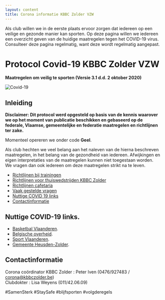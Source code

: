 ```yaml
---
layout: content
title: Corona informatie KBBC Zolder VZW
---
```


Als club willen we in de eerste plaats ervoor zorgen dat iedereen op een veilige en gezonde manier kan sporten.
Op deze pagina willen we iedereen een overzicht geven van de huidige maatregelen tegen het COVID-19 virus.
Consulteer deze pagina regelmatig, want deze wordt regelmatig aangepast.

# Protocol Covid-19 KBBC Zolder VZW
**Maatregelen om veilig te sporten (Versie 3.1 d.d. 2 oktober 2020)**

![Covid-19](/news/img/20200930CovidFAQ2.jpg)

## Inleiding  

**Disclaimer: Dit protocol werd opgesteld op basis van de kennis waarover we op het moment van publicatie beschikken en gebaseerd op de federale, Vlaamse, gemeentelijke en federatie maatregelen en richtlijnen ter zake.**  

Momenteel opereren we onder code **Geel**.  

Als club hechten we veel belang aan het naleven van de hierna beschreven maatregelen, in het belang van de gezondheid van iedereen. Afwijkingen en eigen interpretaties van de maatregelen kunnen niet toegestaan worden. We vragen dan ook iedereen om deze maatregelen strikt na te leven.  

- [Richtlijnen bij trainingen](/corona/training/)
- [Richtlijnen voor thuiswedstrijden KBBC Zolder](/corona/wedstrijden/)
- [Richtlijnen cafetaria](/corona/cafetaria/)
- [Vaak gestelde vragen](/corona/vragen/)
- [Nuttige COVID 19 links](#nuttige-covid-19-links)
- [Contactinformatie](#contactinformatie)
  
## Nuttige COVID-19 links.  
- [Basketbal Vlaanderen](https://www.basketbal.vlaanderen/coronavirus-covid-19).  
- [Belgische overheid](https://www.info-coronavirus.be/nl/).  
- [Sport Vlaanderen](https://www.sport.vlaanderen/corona-en-sportbeoefening-in-vlaanderen/).  
- [Gemeente Heusden-Zolder](https://www.heusden-zolder.be/coronavirus).  

## Contactinformatie
Corona coördinator KBBC Zolder : Peter Iven (0476/927483 / corona@kbbczolder.be)  
Clubdokter : Lisa Weyens (011/42.06.09) 
  
#SamenSterk #StaySafe #blijfsporten #volgderegels  
